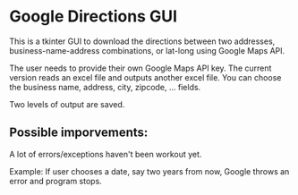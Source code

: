 # Google Directions GUI
This is a tkinter GUI to download the directions between two addresses, business-name-address combinations, or lat-long using Google Maps API.

The user needs to provide their own Google Maps API key.
The current version reads an excel file and outputs another excel file. You can choose the business name, address, city, zipcode, ... fields.

Two levels of output are saved.

## Possible imporvements:
A lot of errors/exceptions haven't been workout yet.

Example: If user chooses a date, say two years from now, Google throws an error and program stops. 
